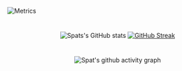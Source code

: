 ![Metrics](github-metrics.svg)

<center>
<h1></h1>

![Spats's GitHub stats](https://github-readme-stats-livxy.vercel.app/api?username=alex-spataru&title_color=4F8CC9&text_color=9f9f9f&show_icons=true&bg_color=00000000&hide_border=true&icon_color=4F8CC9&hide_title=true&count_private=true) [![GitHub Streak](https://streak-stats.demolab.com?user=alex-spataru&hide_border=true&background=00000000&border=00000000&stroke=9F9F9F&ring=64B2FF&fire=4F8CC9&currStreakNum=4F8CC9&sideNums=4F8CC9&currStreakLabel=D8D8D8&sideLabels=D8D8D8&dates=9F9F9F)](https://git.io/streak-stats)

<h1></h1>

![Spat's github activity graph](https://github-readme-activity-graph.cyclic.app/graph?username=alex-spataru&bg_color=00000000&color=c7c7c7&line=75baff&point=4F8CC9&area=true&hide_border=true)

</center>
